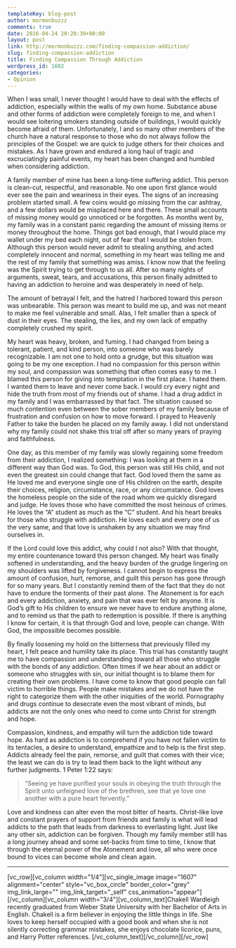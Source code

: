 ```yaml
---
templateKey: blog-post
author: mormonbuzzz
comments: true
date: 2016-04-24 20:20:39+00:00
layout: post
link: http://mormonbuzzz.com/finding-compassion-addiction/
slug: finding-compassion-addiction
title: Finding Compassion Through Addiction
wordpress_id: 1602
categories:
- Opinion
---
```


When I was small, I never thought I would have to deal with the effects of addiction, especially within the walls of my own home. Substance abuse and other forms of addiction were completely foreign to me, and when I would see loitering smokers standing outside of buildings, I would quickly become afraid of them. Unfortunately, I and so many other members of the church have a natural response to those who do not always follow the principles of the Gospel: we are quick to judge others for their choices and mistakes. As I have grown and endured a long haul of tragic and excruciatingly painful events, my heart has been changed and humbled when considering addiction.

A family member of mine has been a long-time suffering addict. This person is clean-cut, respectful, and reasonable. No one upon first glance would ever see the pain and weariness in their eyes. The signs of an increasing problem started small. A few coins would go missing from the car ashtray, and a few dollars would be misplaced here and there. These small accounts of missing money would go unnoticed or be forgotten. As months went by, my family was in a constant panic regarding the amount of missing items or money throughout the home. Things got bad enough, that I would place my wallet under my bed each night, out of fear that I would be stolen from.  Although this person would never admit to stealing anything, and acted completely innocent and normal, something in my heart was telling me and the rest of my family that something was amiss. I know now that the feeling was the Spirit trying to get through to us all. After so many nights of arguments, sweat, tears, and accusations, this person finally admitted to having an addiction to heroine and was desperately in need of help.

The amount of betrayal I felt, and the hatred I harbored toward this person was unbearable. This person was meant to build me up, and was not meant to make me feel vulnerable and small. Alas, I felt smaller than a speck of dust in their eyes. The stealing, the lies, and my own lack of empathy completely crushed my spirit.

My heart was heavy, broken, and fuming. I had changed from being a tolerant, patient, and kind person, into someone who was barely recognizable. I am not one to hold onto a grudge, but this situation was going to be my one exception. I had no compassion for this person within my soul, and compassion was something that often comes easy to me. I blamed this person for giving into temptation in the first place. I hated them. I wanted them to leave and never come back. I would cry every night and hide the truth from most of my friends out of shame. I had a drug addict in my family and I was embarrassed by that fact. The situation caused so much contention even between the sober members of my family because of frustration and confusion on how to move forward. I prayed to Heavenly Father to take the burden he placed on my family away. I did not understand why my family could not shake this trial off after so many years of praying and faithfulness.

One day, as this member of my family was slowly regaining some freedom from their addiction, I realized something: I was looking at them in a different way than God was. To God, this person was still His child, and not even the greatest sin could change that fact. God loved them the same as He loved me and everyone single one of His children on the earth, despite their choices, religion, circumstance, race, or any circumstance. God loves the homeless people on the side of the road whom we quickly disregard and judge. He loves those who have committed the most heinous of crimes. He loves the “A” student as much as the “C” student. And his heart breaks for those who struggle with addiction. He loves each and every one of us the very same, and that love is unshaken by any situation we may find ourselves in.

If the Lord could love this addict, why could I not also? With that thought, my entire countenance toward this person changed. My heart was finally softened in understanding, and the heavy burden of the grudge lingering on my shoulders was lifted by forgiveness. I cannot begin to express the amount of confusion, hurt, remorse, and guilt this person has gone through for so many years. But I constantly remind them of the fact that they do not have to endure the torments of their past alone. The Atonement is for each and every addiction, anxiety, and pain that was ever felt by anyone. It is God’s gift to His children to ensure we never have to endure anything alone, and to remind us that the path to redemption is possible. If there is anything I know for certain, it is that through God and love, people can change. With God, the impossible becomes possible.

By finally loosening my hold on the bitterness that previously filled my heart, I felt peace and humility take its place. This trial has constantly taught me to have compassion and understanding toward all those who struggle with the bonds of any addiction. Often times if we hear about an addict or someone who struggles with sin, our initial thought is to blame them for creating their own problems. I have come to know that good people can fall victim to horrible things. People make mistakes and we do not have the right to categorize them with the other iniquities of the world. Pornography and drugs continue to desecrate even the most vibrant of minds, but addicts are not the only ones who need to come unto Christ for strength and hope.

Compassion, kindness, and empathy will turn the addiction tide toward hope. As hard as addiction is to comprehend if you have not fallen victim to its tentacles, a desire to understand, empathize and to help is the first step. Addicts already feel the pain, remorse, and guilt that comes with their vice; the least we can do is try to lead them back to the light without any further judgments. 1 Peter 1:22 says:


<blockquote>“Seeing ye have purified your souls in obeying the truth through the Spirit unto unfeigned love of the brethren, see that ye love one another with a pure heart fervently.”</blockquote>


Love and kindness can alter even the most bitter of hearts. Christ-like love and constant prayers of support from friends and family is what will lead addicts to the path that leads from darkness to everlasting light. Just like any other sin, addiction can be forgiven. Though my family member still has a long journey ahead and some set-backs from time to time, I know that through the eternal power of the Atonement and love, all who were once bound to vices can become whole and clean again.



* * *



[vc_row][vc_column width="1/4"][vc_single_image image="1607" alignment="center" style="vc_box_circle" border_color="grey" img_link_large="" img_link_target="_self" css_animation="appear"][/vc_column][vc_column width="3/4"][vc_column_text]Chakell Wardleigh recently graduated from Weber State University with her Bachelor of Arts in English. Chakell is a firm believer in enjoying the little things in life. She loves to keep herself occupied with a good book and when she is not silently correcting grammar mistakes, she enjoys chocolate licorice, puns, and Harry Potter references. [/vc_column_text][/vc_column][/vc_row]
